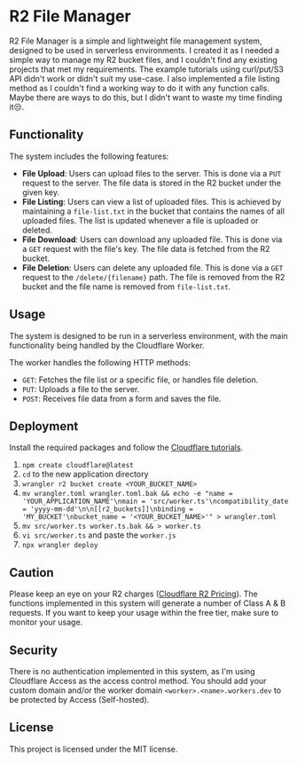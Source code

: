 # R2 File Manager

R2 File Manager is a simple and lightweight file management system, designed to be used in serverless environments. I created it as I needed a simple way to manage my R2 bucket files, and I couldn't find any existing projects that met my requirements. The example tutorials using curl/put/S3 API didn't work or didn't suit my use-case. I also implemented a file listing method as I couldn't find a working way to do it with any function calls. Maybe there are ways to do this, but I didn't want to waste my time finding it😒.

## Functionality

The system includes the following features:

- **File Upload**: Users can upload files to the server. This is done via a `PUT` request to the server. The file data is stored in the R2 bucket under the given key.
- **File Listing**: Users can view a list of uploaded files. This is achieved by maintaining a `file-list.txt` in the bucket that contains the names of all uploaded files. The list is updated whenever a file is uploaded or deleted.
- **File Download**: Users can download any uploaded file. This is done via a `GET` request with the file's key. The file data is fetched from the R2 bucket.
- **File Deletion**: Users can delete any uploaded file. This is done via a `GET` request to the `/delete/{filename}` path. The file is removed from the R2 bucket and the file name is removed from `file-list.txt`.

## Usage

The system is designed to be run in a serverless environment, with the main functionality being handled by the Cloudflare Worker.

The worker handles the following HTTP methods:

- `GET`: Fetches the file list or a specific file, or handles file deletion.
- `PUT`: Uploads a file to the server.
- `POST`: Receives file data from a form and saves the file.

## Deployment

Install the required packages and follow the [Cloudflare tutorials](https://developers.cloudflare.com/workers/tutorials/configure-your-cdn/).

1. `npm create cloudflare@latest`
2. `cd` to the new application directory
3. `wrangler r2 bucket create <YOUR_BUCKET_NAME>`
4. `mv wrangler.toml wrangler.toml.bak && echo -e "name = 'YOUR_APPLICATION_NAME'\nmain = 'src/worker.ts'\ncompatibility_date = 'yyyy-mm-dd'\n\n[[r2_buckets]]\nbinding = 'MY_BUCKET'\nbucket_name = '<YOUR_BUCKET_NAME>'" > wrangler.toml`
5. `mv src/worker.ts worker.ts.bak && > worker.ts`
6. `vi src/worker.ts` and paste the `worker.js`
7. `npx wrangler deploy`

## Caution

Please keep an eye on your R2 charges ([Cloudflare R2 Pricing](https://developers.cloudflare.com/r2/pricing/)). The functions implemented in this system will generate a number of Class A & B requests. If you want to keep your usage within the free tier, make sure to monitor your usage.

## Security

There is no authentication implemented in this system, as I'm using Cloudflare Access as the access control method. You should add your custom domain and/or the worker domain `<worker>.<name>.workers.dev` to be protected by Access (Self-hosted).

## License

This project is licensed under the MIT license.

